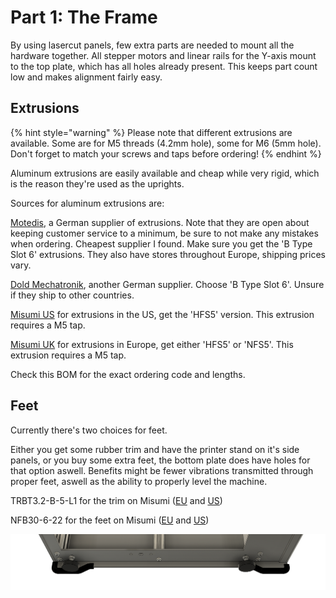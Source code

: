 # Part 1: The Frame

By using lasercut panels, few extra parts are needed to mount all the hardware together. All stepper motors and linear rails for the Y-axis mount to the top plate, which has all holes already present. This keeps  part count low and makes alignment fairly easy.

## Extrusions

{% hint style="warning" %}
Please note that different extrusions are available. Some are for M5 threads \(4.2mm hole\), some for M6 \(5mm hole\). Don't forget to match your screws and taps before ordering!
{% endhint %}

Aluminum extrusions are easily available and cheap while very rigid, which is the reason they're used as the uprights. 

Sources for aluminum extrusions are:

[Motedis](https://www.motedis.com/shop/index.php?language=en), a German supplier of extrusions. Note that they are open about keeping customer service to a minimum, be sure to not make any mistakes when ordering. Cheapest supplier I found. Make sure you get the 'B Type Slot 6' extrusions. They also have stores throughout Europe, shipping prices vary. 

[Dold Mechatronik](https://www.dold-mechatronik.de), another German supplier. Choose 'B Type Slot 6'. Unsure if they ship to other countries.

[Misumi US](https://us.misumi-ec.com) for extrusions in the US, get the 'HFS5' version. This extrusion requires a M5 tap. 

[Misumi UK](https://uk.misumi-ec.com) for extrusions in Europe, get either 'HFS5' or 'NFS5'. This extrusion requires a M5 tap.

Check this BOM for the exact ordering code and lengths. 



## Feet

Currently there's two choices for feet. 

Either you get some rubber trim and have the printer stand on it's side panels, or you buy some extra feet, the bottom plate does have holes for that option aswell. Benefits might be fewer vibrations transmitted through proper feet, aswell as the ability to properly level the machine.

TRBT3.2-B-5-L1  for the trim on Misumi \([EU](https://uk.misumi-ec.com) and [US](us.misumi-ec.com/)\)

NFB30-6-22 for the feet on Misumi \([EU](https://uk.misumi-ec.com) and [US](us.misumi-ec.com/)\)

![Printer with both options \(feet and trim\) visible](../.gitbook/assets/c8pheeh.png)




